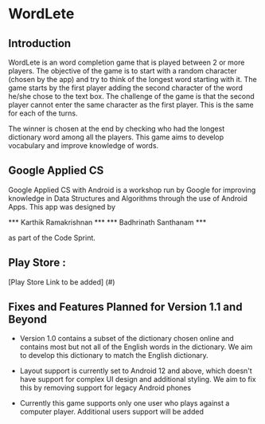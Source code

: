 # WordLete

## Introduction

WordLete is an word completion game that is played between 2 or more players. The objective of the game is to start with a random character (chosen by the app) and try to think of the longest word starting with it. The game starts by the first player adding the second character of the word he/she chose to the text box. The challenge of the game is that the second player cannot enter the same character as the first player. This is the same for each of the turns. 

The winner is chosen at the end by checking who had the longest dictionary word among all the players. This game aims to develop vocabulary and improve knowledge of words.

## Google Applied CS 

Google Applied CS with Android is a workshop run by Google for improving knowledge in Data Structures and Algorithms through the use of Android Apps. This app was designed by 

*** Karthik Ramakrishnan ***
*** Badhrinath Santhanam ***

as part of the Code Sprint. 

## Play Store :

[Play Store Link to be added] (#)

## Fixes and Features Planned for Version 1.1 and Beyond

* Version 1.0 contains a subset of the dictionary chosen online and contains most but not all of the English words in the dictionary. We aim to develop this dictionary to match the English dictionary. 

* Layout support is currently set to Android 12 and above, which doesn't have support for complex UI design and additional styling. We aim to fix this by removing support for legacy Android phones

* Currently this game supports only one user who plays against a computer player. Additional users support will be added 






